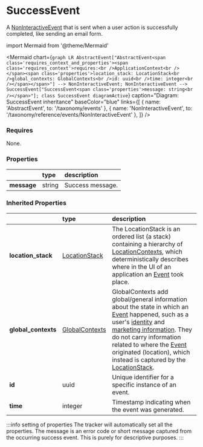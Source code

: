 # SuccessEvent

A [NonInteractiveEvent](/taxonomy/reference/events/NonInteractiveEvent.md) that is sent when a user action is successfully completed, like sending an email form.

import Mermaid from '@theme/Mermaid'

<Mermaid chart={`
    graph LR
      AbstractEvent["AbstractEvent<span class='requires_context_and_properties'><span class='requires_context'>requires:<br />ApplicationContext<br /></span><span class='properties'>location_stack: LocationStack<br />global_contexts: GlobalContexts<br />id: uuid<br />time: integer<br /></span></span>"] --> NonInteractiveEvent;
      NonInteractiveEvent -->       SuccessEvent["SuccessEvent<span class='properties'>message: string<br /></span>"];
    class SuccessEvent diagramActive
  `}
  caption="Diagram: SuccessEvent inheritance"
  baseColor="blue"
  links={[
{ name: 'AbstractEvent', to: '/taxonomy/events' }, { name: 'NonInteractiveEvent', to: '/taxonomy/reference/events/NonInteractiveEvent' },   ]}
/>

### Requires

None.

### Properties

|             | type   | description      |
|:------------|:-------|:-----------------|
| **message** | string | Success message. |
### Inherited Properties

|                      | type                                                       | description                                                                                                                                                                                                                                                                                                                                                                                                                                                                                                                           |
|:---------------------|:-----------------------------------------------------------|:--------------------------------------------------------------------------------------------------------------------------------------------------------------------------------------------------------------------------------------------------------------------------------------------------------------------------------------------------------------------------------------------------------------------------------------------------------------------------------------------------------------------------------------|
| **location\_stack**  | [LocationStack](/taxonomy/reference/types/LocationStack)   | The LocationStack is an ordered list (a stack) containing a hierarchy of [LocationContexts](/taxonomy/reference/location-contexts/overview.md), which deterministically describes where in the UI of an application an [Event](/taxonomy/reference/events/overview.md) took place.                                                                                                                                                                                                                                                    |
| **global\_contexts** | [GlobalContexts](/taxonomy/reference/types/GlobalContexts) | GlobalContexts add global/general information about the state in which an [Event](/taxonomy/reference/events/overview.md) happened, such as a user's [identity](/taxonomy/reference/global-contexts/IdentityContext.md) and [marketing information](/taxonomy/reference/global-contexts/MarketingContext.md). They do not carry information related to where the [Event](/taxonomy/reference/events/overview.md) originated (location), which instead is captured by the [LocationStack](/taxonomy/reference/types/LocationStack.md). |
| **id**               | uuid                                                       | Unique identifier for a specific instance of an event.                                                                                                                                                                                                                                                                                                                                                                                                                                                                                |
| **time**             | integer                                                    | Timestamp indicating when the event was generated.                                                                                                                                                                                                                                                                                                                                                                                                                                                                                    |


:::info setting of properties
The tracker will automatically set all the properties. The message is an error code or short message captured from the occurring success event. This is purely for descriptive purposes.
:::
